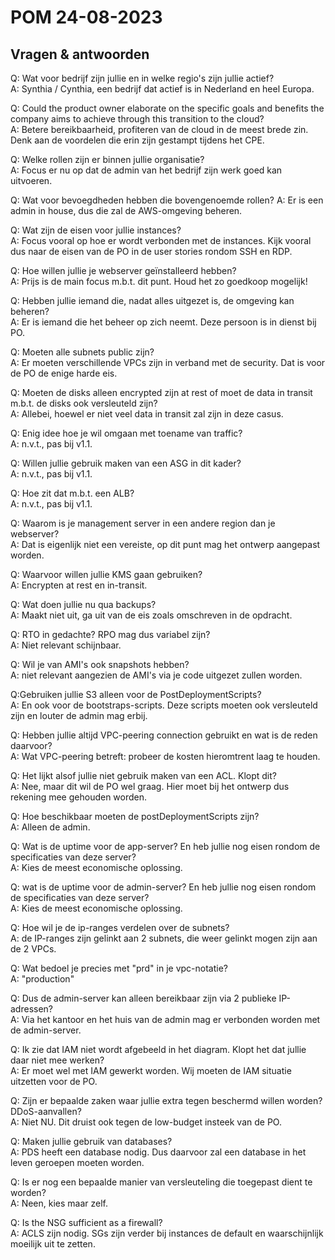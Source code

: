 # POM 24-08-2023

## Vragen & antwoorden
Q: Wat voor bedrijf zijn jullie en in welke regio's zijn jullie actief?  
A: Synthia / Cynthia, een bedrijf dat actief is in Nederland en heel Europa. 

Q: Could the product owner elaborate on the specific goals and benefits the company aims to achieve through this transition to the cloud?  
A: Betere bereikbaarheid, profiteren van de cloud in de meest brede zin. Denk aan de voordelen die erin zijn gestampt tijdens het CPE. 

Q: Welke rollen zijn er binnen jullie organisatie?  
A: Focus er nu op dat de admin van het bedrijf zijn werk goed kan uitvoeren. 

Q: Wat voor bevoegdheden hebben die bovengenoemde rollen?
A: Er is een admin in house, dus die zal de AWS-omgeving beheren.

Q: Wat zijn de eisen voor jullie instances?  
A: Focus vooral op hoe er wordt verbonden met de instances.  Kijk vooral dus naar de eisen van de PO in de user stories rondom SSH en RDP. 

Q: Hoe willen jullie je webserver geïnstalleerd hebben?   
A: Prijs is de main focus m.b.t. dit punt. Houd het zo goedkoop mogelijk! 

Q: Hebben jullie iemand die, nadat alles uitgezet is, de omgeving kan beheren?  
A: Er is iemand die het beheer op zich neemt. Deze persoon is in dienst bij PO. 

Q: Moeten alle subnets public zijn?  
A:  Er moeten verschillende VPCs zijn in verband met de security. Dat is voor de PO de enige harde eis. 

Q: Moeten de disks alleen encrypted zijn at rest of moet de data in transit m.b.t. de disks ook versleuteld zijn?   
A: Allebei, hoewel er niet veel data in transit zal zijn in deze casus. 


Q: Enig idee hoe je wil omgaan met toename van traffic?    
A: n.v.t., pas bij v1.1.

Q: Willen jullie gebruik maken van een ASG in dit kader?  
A: n.v.t., pas bij v1.1.

Q: Hoe zit dat m.b.t. een ALB?   
A: n.v.t., pas bij v1.1.

Q: Waarom is je management server in een andere region dan je webserver?    
A: Dat is eigenlijk niet een vereiste, op dit punt mag het ontwerp aangepast worden.

Q: Waarvoor willen jullie KMS gaan gebruiken?  
A: Encrypten at rest en in-transit.

Q: Wat doen jullie nu qua backups?   
A: Maakt niet uit, ga uit van de eis zoals omschreven in de opdracht. 

Q: RTO in gedachte? RPO mag dus variabel zijn?  
A: Niet relevant schijnbaar. 

Q: Wil je van AMI's ook snapshots hebben?   
A: niet relevant aangezien de AMI's via je code uitgezet zullen worden. 

Q:Gebruiken jullie S3 alleen voor de PostDeploymentScripts?  
A: En ook voor de bootstraps-scripts. Deze scripts moeten ook versleuteld zijn en louter de admin mag erbij. 


Q: Hebben jullie altijd VPC-peering connection gebruikt en wat is de reden daarvoor?   
A: Wat VPC-peering betreft: probeer de kosten hieromtrent laag te houden. 

Q: Het lijkt alsof jullie niet gebruik maken van een ACL. Klopt dit?    
A: Nee, maar dit wil de PO wel graag. Hier moet bij het ontwerp dus rekening mee gehouden worden. 

Q: Hoe beschikbaar moeten de postDeploymentScripts zijn?  
 A: Alleen de admin. 

Q: Wat is de uptime voor de app-server?  En heb jullie nog eisen rondom de specificaties van deze server?  
A: Kies de meest economische oplossing.

Q: wat is de uptime voor de admin-server?  En heb jullie nog eisen rondom de specificaties van deze server?  
A: Kies de meest economische oplossing. 

Q: Hoe wil je de ip-ranges verdelen over de subnets?   
A:  de IP-ranges zijn gelinkt aan 2 subnets, die weer gelinkt mogen zijn aan de 2 VPCs. 

Q: Wat bedoel je precies met "prd" in je vpc-notatie?  
A: "production"  

Q: Dus de admin-server kan alleen bereikbaar zijn via 2 publieke IP-adressen?   
A: Via het kantoor en het huis van de admin mag er verbonden worden met de admin-server. 

Q: Ik zie dat IAM niet wordt afgebeeld in het diagram. Klopt het dat jullie daar niet mee werken?  
A: Er moet wel met IAM gewerkt worden. Wij moeten de IAM situatie uitzetten voor de PO. 

Q: Zijn er bepaalde zaken waar jullie extra tegen beschermd willen worden? DDoS-aanvallen?  
A: Niet NU. Dit druist ook tegen de low-budget insteek van de PO. 

Q: Maken jullie gebruik van databases?  
A: PDS heeft een database nodig. Dus daarvoor zal een database in het leven geroepen moeten worden.  


Q: Is er nog een bepaalde manier van versleuteling die toegepast dient te worden?  
A: Neen, kies maar zelf. 



Q: Is the NSG sufficient as a firewall?  
A: ACLS zijn nodig. SGs zijn verder bij instances de default en waarschijnlijk moeilijk uit te zetten. 






